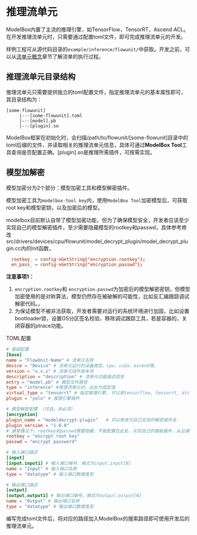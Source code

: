 # 推理流单元

ModelBox内置了主流的推理引擎，如TensorFlow，TensorRT，Ascend ACL。在开发推理流单元时，只需要通过配置toml文件，即可完成推理流单元的开发。

样例工程可从源代码目录的`example/inference/flowunit/`中获取。开发之前，可以从[流单元概念](../../framework-conception/flowunit.md)章节了解流单的执行过程。

## 推理流单元目录结构

推理流单元只需要提供独立的toml配置文件，指定推理流单元的基本属性即可，其目录结构为：

```shell
[some-flowunit]
     |---[some-flowunit].toml
     |---[model].pb
     |---[plugin].so
```

ModelBox框架在初始化时，会扫描/path/to/flowunit/[some-flowunit]目录中的toml后缀的文件，并读取相关的推理流单元信息，具体可通过**ModelBox Tool**工具查询是否配置正确。\[plugin\].so是推理所需插件，可按需实现。

## 模型加解密

模型加密分为2个部分：模型加密工具和模型解密插件。

模型加密工具为`modelbox-tool key`内，使用`ModelBox Tool`加密模型后，可获取root key和模型密钥，以及加密后的模型。

modelbox目前默认自带了模型加密功能，但为了确保模型安全，开发者应该至少实现自己的模型解密插件，至少需要隐藏模型的rootkey和passwd，具体参考修改src/drivers/devices/cpu/flowunit/model_decrypt_plugin/model_decrypt_plugin.cc内的Init函数，

```toml
  rootkey_ = config->GetString("encryption.rootkey");
  en_pass_ = config->GetString("encryption.passwd");
```

**注意事项1：**

1. `encryption.rootkey`和 `encryption.passwd`为加密后的模型解密密钥，但模型加密使用的是对称算法，模型仍然存在被破解的可能性，比如反汇编跟踪调试解密代码。。
1. 为保证模型不被非法获取，开发者需要对运行的系统环境进行加固，比如设置bootloader锁，设置OS分区签名校验，移除调试跟踪工具，若是容器的，关闭容器的ptrace功能。

TOML配置

```toml
# 基础配置
[base]
name = "FlowUnit-Name" # 流单元名称
device = "Device" # 流单元运行的设备类型，cpu，cuda，ascend等。
version = "x.x.x" # 流单元组件版本号
description = "description" # 流单元功能描述信息
entry = "model.pb" # 模型文件路径
type = "inference" #推理流单元时，此处为固定值
virtual_type = "tensorrt" # 指定推理引擎, 可以是tensorflow, tensorrt, atc
plugin = "yolo" # 推理引擎插件

# 模型解密配置 （可选，非必须）
[encryption]
plugin_name = "modeldecrypt-plugin"   # 可以修改为自己实现的解密插件名
plugin_version = "1.0.0"
# 通常情况下，rootkey和passwd需要隐藏，不能配置在此处，实现自己的揭秘插件，从云端下载或者隐藏在代码内
rootkey = "encrypt root key"
passwd = "encrypt password"

# 输入端口描述
[input]
[input.input1] # 输入端口编号，格式为input.input[N]
name = "Input" # 输入端口名称
type = "datatype" # 输入端口数据类型

# 输出端口描述
[output]
[output.output1] # 输出端口编号，格式为output.output[N]
name = "Output" # 输出端口名称
type = "datatype" # 输出端口数据类型
```

编写完成toml文件后，将对应的路径加入ModelBox的搜索路径即可使用开发后的推理流单元。
